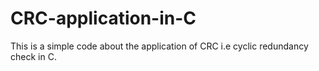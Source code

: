 # CRC-application-in-C
This is a simple code about the application of CRC i.e cyclic redundancy check in C.
